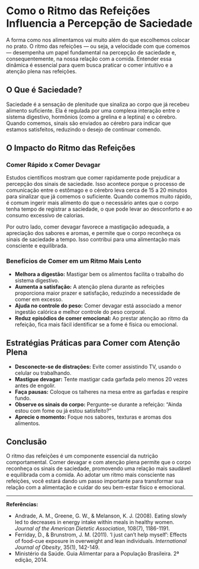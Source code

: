 # Como o Ritmo das Refeições Influencia a Percepção de Saciedade

A forma como nos alimentamos vai muito além do que escolhemos colocar no prato. O ritmo das refeições — ou seja, a velocidade com que comemos — desempenha um papel fundamental na percepção de saciedade e, consequentemente, na nossa relação com a comida. Entender essa dinâmica é essencial para quem busca praticar o comer intuitivo e a atenção plena nas refeições.

## O Que é Saciedade?

Saciedade é a sensação de plenitude que sinaliza ao corpo que já recebeu alimento suficiente. Ela é regulada por uma complexa interação entre o sistema digestivo, hormônios (como a grelina e a leptina) e o cérebro. Quando comemos, sinais são enviados ao cérebro para indicar que estamos satisfeitos, reduzindo o desejo de continuar comendo.

## O Impacto do Ritmo das Refeições

### Comer Rápido x Comer Devagar

Estudos científicos mostram que comer rapidamente pode prejudicar a percepção dos sinais de saciedade. Isso acontece porque o processo de comunicação entre o estômago e o cérebro leva cerca de 15 a 20 minutos para sinalizar que já comemos o suficiente. Quando comemos muito rápido, é comum ingerir mais alimento do que o necessário antes que o corpo tenha tempo de registrar a saciedade, o que pode levar ao desconforto e ao consumo excessivo de calorias.

Por outro lado, comer devagar favorece a mastigação adequada, a apreciação dos sabores e aromas, e permite que o corpo reconheça os sinais de saciedade a tempo. Isso contribui para uma alimentação mais consciente e equilibrada.

### Benefícios de Comer em um Ritmo Mais Lento

- **Melhora a digestão:** Mastigar bem os alimentos facilita o trabalho do sistema digestivo.
- **Aumenta a satisfação:** A atenção plena durante as refeições proporciona maior prazer e satisfação, reduzindo a necessidade de comer em excesso.
- **Ajuda no controle do peso:** Comer devagar está associado a menor ingestão calórica e melhor controle do peso corporal.
- **Reduz episódios de comer emocional:** Ao prestar atenção ao ritmo da refeição, fica mais fácil identificar se a fome é física ou emocional.

## Estratégias Práticas para Comer com Atenção Plena

- **Desconecte-se de distrações:** Evite comer assistindo TV, usando o celular ou trabalhando.
- **Mastigue devagar:** Tente mastigar cada garfada pelo menos 20 vezes antes de engolir.
- **Faça pausas:** Coloque os talheres na mesa entre as garfadas e respire fundo.
- **Observe os sinais do corpo:** Pergunte-se durante a refeição: “Ainda estou com fome ou já estou satisfeito?”
- **Aprecie o momento:** Foque nos sabores, texturas e aromas dos alimentos.

## Conclusão

O ritmo das refeições é um componente essencial da nutrição comportamental. Comer devagar e com atenção plena permite que o corpo reconheça os sinais de saciedade, promovendo uma relação mais saudável e equilibrada com a comida. Ao adotar um ritmo mais consciente nas refeições, você estará dando um passo importante para transformar sua relação com a alimentação e cuidar do seu bem-estar físico e emocional.

___

**Referências:**

- Andrade, A. M., Greene, G. W., & Melanson, K. J. (2008). Eating slowly led to decreases in energy intake within meals in healthy women. *Journal of the American Dietetic Association*, 108(7), 1186-1191.
- Ferriday, D., & Brunstrom, J. M. (2011). ‘I just can’t help myself’: Effects of food-cue exposure in overweight and lean individuals. *International Journal of Obesity*, 35(1), 142-149.
- Ministério da Saúde. Guia Alimentar para a População Brasileira. 2ª edição, 2014.